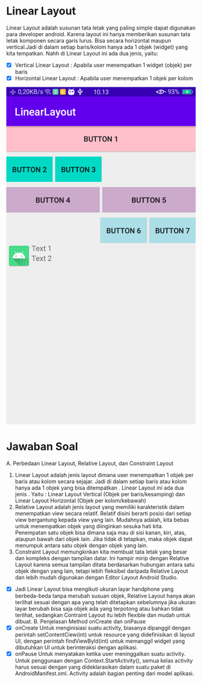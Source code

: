 # Linear Layout
Linear Layout adalah susunan tata letak yang paling simple dapat digunakan para
developer android. Karena layout ini hanya memberikan susunan tata letak komponen secara
garis lurus. Bisa secara horizontal maupun vertical.Jadi di dalam setiap baris/kolom hanya ada 1 objek (widget) yang kita tempatkan. 
Nahh di Linear Layout ini ada dua jenis, yaitu:
- [x] Vertical Linear Layout : Apabila user menempatkan 1 widget (objek) per baris
- [x] Horizontal Linear Layout : Apabila user menempatkan 1 objek per kolom

![AltText](https://github.com/najmi10/Linear-Layout/blob/master/LinearLayout.png)
# Jawaban Soal
A. Perbedaan Linear Layout, Relative Layout, dan Constraint Layout
1. Linear Layout adalah jenis layout dimana user menempatkan 1 objek per baris atau kolom secara sejajar. Jadi di dalam setiap baris atau kolom hanya ada 1 objek yang bisa ditempatkan . Linear Layout ini ada dua jenis . Yaitu : Linear Layout Vertical (Objek per baris/kesamping) dan Linear Layout Horizontal (Objek per kolom/kebawah)
2.  Relative Layout adalah jenis layout yang memiliki karakteristik dalam menempatkan view secara relatif. Relatif disini berarti posisi dari setiap view bergantung kepada view yang lain. Mudahnya adalah, kita bebas untuk menempatkan objek yang diinginkan sesuka hati kita. Penempatan satu objek bisa dimana saja mau di sisi kanan, kiri, atas, ataupun bawah dari objek lain. Jika tidak di tetapkan, maka objek dapat menumpuk antara satu objek dengan objek yang lain.
3. Constraint Layout memungkinkan kita membuat tata letak yang besar dan kompleks dengan tampilan datar. Ini hampir mirip dengan Relative Layout karena semua tampilan ditata berdasarkan hubungan antara satu objek dengan yang lain, tetapi lebih fleksibel daripada Relative Layout dan lebih mudah digunakan dengan Editor Layout Android Studio.
- [x] Jadi Linear Layout bisa mengikuti ukuran layar handphone yang berbeda-beda tanpa merubah susuan objek, Relative Layout hanya akan terlihat sesuai dengan apa yang telah ditetapkan sebelumnya jika ukuran layar berubah bisa saja objek ada yang terpotong atau bahkan tidak terlihat, sedangkan Contraint Layout itu lebih flexible dan mudah untuk dibuat.
B. Penjelasan Method onCreate dan onPause
- [x] onCreate Untuk menginisiasi suatu activity, biasanya dipanggil dengan perintah
setContentCiew(int) untuk resource yang didefinisikan di layout UI, dengan perintah
findViewById(int) untuk memanggil widget yang dibutuhkan UI untuk berinteraksi dengan
aplikasi.
- [x] onPause Untuk menyatakan ketika user meninggalkan suatu activity. Untuk penggunaan
dengan Context.StartActivity(), semua kelas activity harus sesuai dengan yang dideklarasikan
dalam suatu paket di AndroidManifest.xml. Activity adalah bagian penting dari model aplikasi.
